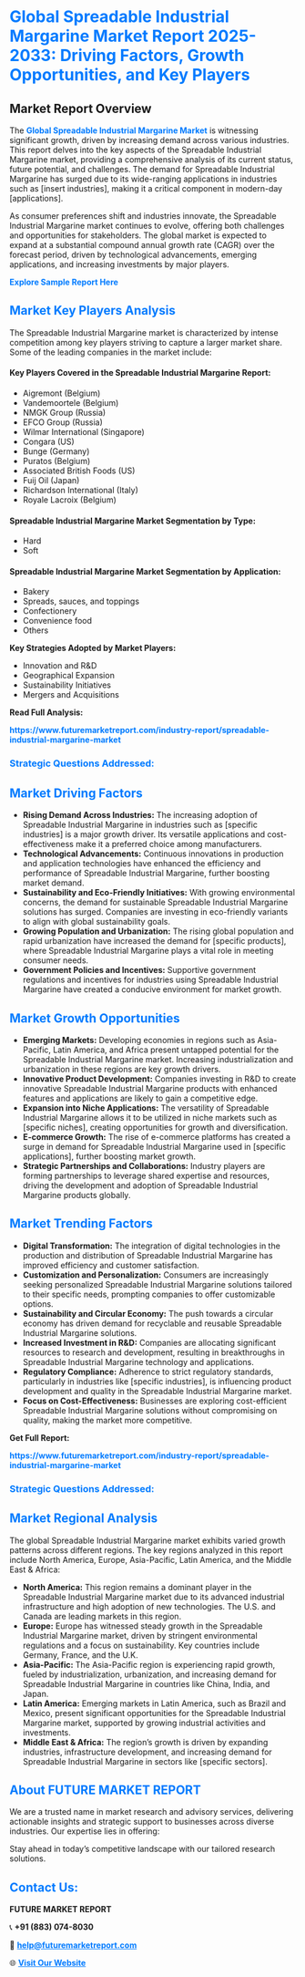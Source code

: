 <h1 style="color: #007BFF;">Global Spreadable Industrial Margarine Market Report 2025-2033: Driving Factors, Growth Opportunities, and Key Players</h1>

<section id="overview">
<h2>Market Report Overview</h2>
<p>The <a href="https://www.futuremarketreport.com/industry-report/spreadable-industrial-margarine-market" style="color: #007BFF; text-decoration: none;"><strong>Global Spreadable Industrial Margarine Market</strong></a> is witnessing significant growth, driven by increasing demand across various industries. This report delves into the key aspects of the Spreadable Industrial Margarine market, providing a comprehensive analysis of its current status, future potential, and challenges. The demand for Spreadable Industrial Margarine has surged due to its wide-ranging applications in industries such as [insert industries], making it a critical component in modern-day [applications].</p>
<p>As consumer preferences shift and industries innovate, the Spreadable Industrial Margarine market continues to evolve, offering both challenges and opportunities for stakeholders. The global market is expected to expand at a substantial compound annual growth rate (CAGR) over the forecast period, driven by technological advancements, emerging applications, and increasing investments by major players.</p>
</section>

<section id="overview">
<p><a href="https://www.futuremarketreport.com/request-sample/reportId=54543" style="color: #007BFF; text-decoration: none;"><strong>Explore Sample Report Here</strong></a></p>
</section>

<section id="key-players">
<h2 style="color: #007BFF;">Market Key Players Analysis</h2>
<p>The Spreadable Industrial Margarine market is characterized by intense competition among key players striving to capture a larger market share. Some of the leading companies in the market include:</p>
<h4>Key Players Covered in the Spreadable Industrial Margarine Report:</h4>
<ul><li>Aigremont (Belgium)</li><li>Vandemoortele (Belgium)</li><li>NMGK Group (Russia)</li><li>EFCO Group (Russia)</li><li>Wilmar International (Singapore)</li><li>Congara (US)</li><li>Bunge (Germany)</li><li>Puratos (Belgium)</li><li>Associated British Foods (US)</li><li>Fuij Oil (Japan)</li><li>Richardson International (Italy)</li><li>Royale Lacroix (Belgium)</li></ul>
<h4>Spreadable Industrial Margarine Market Segmentation by Type:</h4>
<ul><li>Hard</li><li>Soft</li></ul>

<h4>Spreadable Industrial Margarine Market Segmentation by Application:</h4>
<ul><li>Bakery</li><li>Spreads, sauces, and toppings</li><li>Confectionery</li><li>Convenience food</li><li>Others</li></ul>
<p><strong>Key Strategies Adopted by Market Players:</strong></p>
<ul>
<li>Innovation and R&D</li>
<li>Geographical Expansion</li>
<li>Sustainability Initiatives</li>
<li>Mergers and Acquisitions</li>
</ul>
</section>

<section>
<p><strong>Read Full Analysis: </strong></p><a href="https://www.futuremarketreport.com/industry-report/spreadable-industrial-margarine-market" style="color: #007BFF; text-decoration: none;"><strong>https://www.futuremarketreport.com/industry-report/spreadable-industrial-margarine-market</strong></a>
<h3 style="color: #007BFF;">Strategic Questions Addressed:</h3>
</section>

<section id="driving-factors">
<h2 style="color: #007BFF;">Market Driving Factors</h2>
<ul>
<li><strong>Rising Demand Across Industries:</strong> The increasing adoption of Spreadable Industrial Margarine in industries such as [specific industries] is a major growth driver. Its versatile applications and cost-effectiveness make it a preferred choice among manufacturers.</li>
<li><strong>Technological Advancements:</strong> Continuous innovations in production and application technologies have enhanced the efficiency and performance of Spreadable Industrial Margarine, further boosting market demand.</li>
<li><strong>Sustainability and Eco-Friendly Initiatives:</strong> With growing environmental concerns, the demand for sustainable Spreadable Industrial Margarine solutions has surged. Companies are investing in eco-friendly variants to align with global sustainability goals.</li>
<li><strong>Growing Population and Urbanization:</strong> The rising global population and rapid urbanization have increased the demand for [specific products], where Spreadable Industrial Margarine plays a vital role in meeting consumer needs.</li>
<li><strong>Government Policies and Incentives:</strong> Supportive government regulations and incentives for industries using Spreadable Industrial Margarine have created a conducive environment for market growth.</li>
</ul>
</section>

<section id="growth-opportunities">
<h2 style="color: #007BFF;">Market Growth Opportunities</h2>
<ul>
<li><strong>Emerging Markets:</strong> Developing economies in regions such as Asia-Pacific, Latin America, and Africa present untapped potential for the Spreadable Industrial Margarine market. Increasing industrialization and urbanization in these regions are key growth drivers.</li>
<li><strong>Innovative Product Development:</strong> Companies investing in R&D to create innovative Spreadable Industrial Margarine products with enhanced features and applications are likely to gain a competitive edge.</li>
<li><strong>Expansion into Niche Applications:</strong> The versatility of Spreadable Industrial Margarine allows it to be utilized in niche markets such as [specific niches], creating opportunities for growth and diversification.</li>
<li><strong>E-commerce Growth:</strong> The rise of e-commerce platforms has created a surge in demand for Spreadable Industrial Margarine used in [specific applications], further boosting market growth.</li>
<li><strong>Strategic Partnerships and Collaborations:</strong> Industry players are forming partnerships to leverage shared expertise and resources, driving the development and adoption of Spreadable Industrial Margarine products globally.</li>
</ul>
</section>

<section id="trending-factors">
<h2 style="color: #007BFF;">Market Trending Factors</h2>
<ul>
<li><strong>Digital Transformation:</strong> The integration of digital technologies in the production and distribution of Spreadable Industrial Margarine has improved efficiency and customer satisfaction.</li>
<li><strong>Customization and Personalization:</strong> Consumers are increasingly seeking personalized Spreadable Industrial Margarine solutions tailored to their specific needs, prompting companies to offer customizable options.</li>
<li><strong>Sustainability and Circular Economy:</strong> The push towards a circular economy has driven demand for recyclable and reusable Spreadable Industrial Margarine solutions.</li>
<li><strong>Increased Investment in R&D:</strong> Companies are allocating significant resources to research and development, resulting in breakthroughs in Spreadable Industrial Margarine technology and applications.</li>
<li><strong>Regulatory Compliance:</strong> Adherence to strict regulatory standards, particularly in industries like [specific industries], is influencing product development and quality in the Spreadable Industrial Margarine market.</li>
<li><strong>Focus on Cost-Effectiveness:</strong> Businesses are exploring cost-efficient Spreadable Industrial Margarine solutions without compromising on quality, making the market more competitive.</li>
</ul>
</section>

<section>
<p><strong>Get Full Report: </strong></p><a href="https://www.futuremarketreport.com/industry-report/spreadable-industrial-margarine-market" style="color: #007BFF; text-decoration: none;"><strong>https://www.futuremarketreport.com/industry-report/spreadable-industrial-margarine-market</strong></a>
<h3 style="color: #007BFF;">Strategic Questions Addressed:</h3>
</section>


<section id="regional-analysis">
<h2 style="color: #007BFF;">Market Regional Analysis</h2>
<p>The global Spreadable Industrial Margarine market exhibits varied growth patterns across different regions. The key regions analyzed in this report include North America, Europe, Asia-Pacific, Latin America, and the Middle East & Africa:</p>
<ul>
<li><strong>North America:</strong> This region remains a dominant player in the Spreadable Industrial Margarine market due to its advanced industrial infrastructure and high adoption of new technologies. The U.S. and Canada are leading markets in this region.</li>
<li><strong>Europe:</strong> Europe has witnessed steady growth in the Spreadable Industrial Margarine market, driven by stringent environmental regulations and a focus on sustainability. Key countries include Germany, France, and the U.K.</li>
<li><strong>Asia-Pacific:</strong> The Asia-Pacific region is experiencing rapid growth, fueled by industrialization, urbanization, and increasing demand for Spreadable Industrial Margarine in countries like China, India, and Japan.</li>
<li><strong>Latin America:</strong> Emerging markets in Latin America, such as Brazil and Mexico, present significant opportunities for the Spreadable Industrial Margarine market, supported by growing industrial activities and investments.</li>
<li><strong>Middle East & Africa:</strong> The region’s growth is driven by expanding industries, infrastructure development, and increasing demand for Spreadable Industrial Margarine in sectors like [specific sectors].</li>
</ul>
</section>

<footer>
<h2 style="color: #007BFF;">About FUTURE MARKET REPORT</h2>
<p>We are a trusted name in market research and advisory services, delivering actionable insights and strategic support to businesses across diverse industries. Our expertise lies in offering:</p>

<p>Stay ahead in today’s competitive landscape with our tailored research solutions.</p>

<h2 style="color: #007BFF;">Contact Us:</h2>
<p><strong>FUTURE MARKET REPORT</strong></p>
<p>📞 <strong>+91 (883) 074-8030</strong></p>
<p>📧 <strong><a href="mailto:help@futuremarketreport.com" style="color: #007BFF;">help@futuremarketreport.com</a></strong></p>
<p>🌐 <strong><a href="https://www.futuremarketreport.com/" style="color: #007BFF;">Visit Our Website</a></strong></p>
</footer>